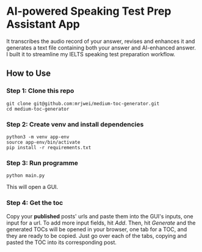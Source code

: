 # AI-powered Speaking Test Prep Assistant App

It transcribes the audio record of your answer, revises and enhances it and generates a text file containing both your answer and AI-enhanced answer.
I built it to streamline my IELTS speaking test preparation workflow.

## How to Use

### Step 1: Clone this repo
```
git clone git@github.com:mrjwei/medium-toc-generator.git
cd medium-toc-generator
```

### Step 2: Create venv and install dependencies
```
python3 -m venv app-env
source app-env/bin/activate
pip install -r requirements.txt
```

### Step 3: Run programme
```
python main.py
```
This will open a GUI.

### Step 4: Get the toc
Copy your **published** posts' urls and paste them into the GUI's inputs, one input for a url.
To add more input fields, hit *Add*.
Then, hit *Generate* and the generated TOCs will be opened in your browser, one tab for a TOC, and they are ready to be copied.
Just go over each of the tabs, copying and pasted the TOC into its corresponding post.
